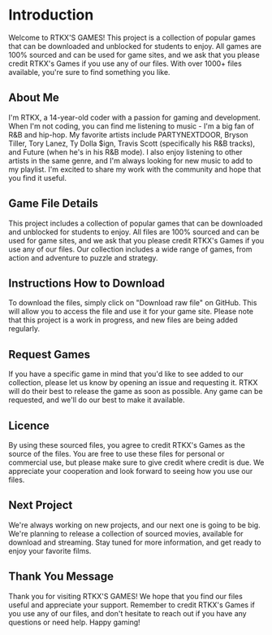 

# Introduction
Welcome to RTKX'S GAMES! This project is a collection of popular games that can be downloaded and unblocked for students to enjoy. All games are 100% sourced and can be used for game sites, and we ask that you please credit RTKX's Games if you use any of our files. With over 1000+ files available, you're sure to find something you like.

## About Me
I'm RTKX, a 14-year-old coder with a passion for gaming and development. When I'm not coding, you can find me listening to music - I'm a big fan of R&B and hip-hop. My favorite artists include PARTYNEXTDOOR, Bryson Tiller, Tory Lanez, Ty Dolla $ign, Travis Scott (specifically his R&B tracks), and Future (when he's in his R&B mode). I also enjoy listening to other artists in the same genre, and I'm always looking for new music to add to my playlist. I'm excited to share my work with the community and hope that you find it useful.

## Game File Details
This project includes a collection of popular games that can be downloaded and unblocked for students to enjoy. All files are 100% sourced and can be used for game sites, and we ask that you please credit RTKX's Games if you use any of our files. Our collection includes a wide range of games, from action and adventure to puzzle and strategy.

## Instructions How to Download
To download the files, simply click on "Download raw file" on GitHub. This will allow you to access the file and use it for your game site. Please note that this project is a work in progress, and new files are being added regularly.

## Request Games
If you have a specific game in mind that you'd like to see added to our collection, please let us know by opening an issue and requesting it. RTKX will do their best to release the game as soon as possible. Any game can be requested, and we'll do our best to make it available.

## Licence
By using these sourced files, you agree to credit RTKX's Games as the source of the files. You are free to use these files for personal or commercial use, but please make sure to give credit where credit is due. We appreciate your cooperation and look forward to seeing how you use our files.

## Next Project
We're always working on new projects, and our next one is going to be big. We're planning to release a collection of sourced movies, available for download and streaming. Stay tuned for more information, and get ready to enjoy your favorite films.

## Thank You Message
Thank you for visiting RTKX'S GAMES! We hope that you find our files useful and appreciate your support. Remember to credit RTKX's Games if you use any of our files, and don't hesitate to reach out if you have any questions or need help. Happy gaming!
